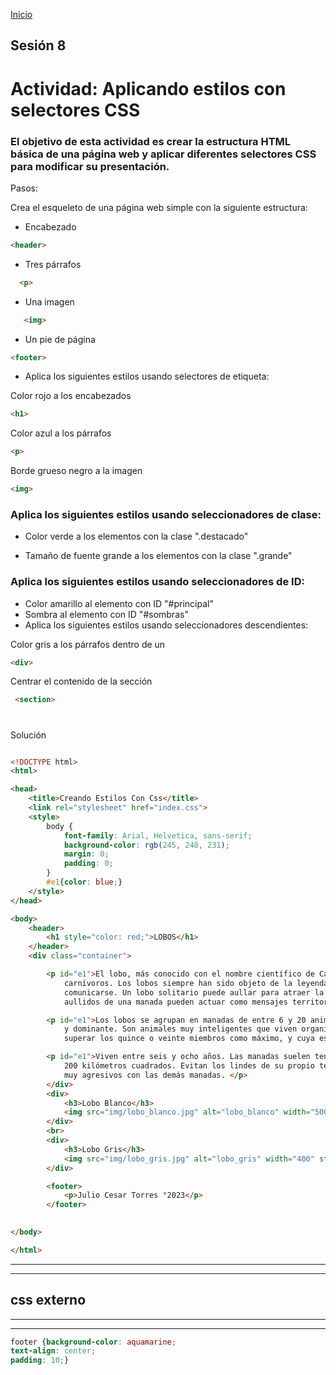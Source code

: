 <!-- No borrar o modificar -->
[Inicio](./index.md)

## Sesión 8 

# Actividad: Aplicando estilos con selectores CSS

### El objetivo de esta actividad es crear la estructura HTML básica de una página web y aplicar diferentes selectores CSS para modificar su presentación.

Pasos:

Crea el esqueleto de una página web simple con la siguiente estructura:

- Encabezado 
  
 ```html
 <header>
  ```

- Tres párrafos 
  
```html
  <p>
```

- Una imagen
   
```html
   <img>
  ```

- Un pie de página
   
```html
<footer>
```

- Aplica los siguientes estilos usando selectores de etiqueta:

Color rojo a los encabezados 

```html
<h1>
```
Color azul a los párrafos 

```html
<p>
```
Borde grueso negro a la imagen 

```html
<img>
```

### Aplica los siguientes estilos usando seleccionadores de clase:

- Color verde a los elementos con la clase ".destacado"
  
- Tamaño de fuente grande a los elementos con la clase ".grande"
  
### Aplica los siguientes estilos usando seleccionadores de ID:

- Color amarillo al elemento con ID "#principal"
- Sombra al elemento con ID "#sombras"
- Aplica los siguientes estilos usando seleccionadores descendientes:

Color gris a los párrafos dentro de un

```html
<div>
```
Centrar el contenido de la sección

```html
 <section>
```
<!-- Su documentación aquí -->
#
 Solución

```html

<!DOCTYPE html>
<html>

<head>
    <title>Creando Estilos Con Css</title>
    <link rel="stylesheet" href="index.css">
    <style>
        body {
            font-family: Arial, Helvetica, sans-serif;
            background-color: rgb(245, 248, 231);
            margin: 0;
            padding: 0;
        }
        #e1{color: blue;}
    </style>
</head>

<body>
    <header>
        <h1 style="color: red;">LOBOS</h1>
    </header>
    <div class="container">

        <p id="e1">El lobo, más conocido con el nombre científico de Canis Lupus es un mamífero placentario del orden de los
            carnívoros. Los lobos siempre han sido objeto de la leyenda debido a su aullido, el cual usan para
            comunicarse. Un lobo solitario puede aullar para atraer la atención de su manada del mismo modo que los
            aullidos de una manada pueden actuar como mensajes territoriales entre varias de ellas. </p> <br>

        <p id="e1">Los lobos se agrupan en manadas de entre 6 y 20 animales y generalmente dirigida por una pareja reproductora
            y dominante. Son animales muy inteligentes que viven organizados en manadas, que por lo general no suelen
            superar los quince o veinte miembros como máximo, y cuya estructura jerárquica está muy marcada. </p><br>

        <p id="e1">Viven entre seis y ocho años. Las manadas suelen tener un comportamiento territorial, cubriendo alrededor de
            200 kilómetros cuadrados. Evitan los lindes de su propio territorio para no tener encuentros en ocasiones
            muy agresivos con las demás manadas. </p>
        </div>
        <div>
            <h3>Lobo Blanco</h3>
            <img src="img/lobo_blanco.jpg" alt="lobo_blanco" width="500" style="border: 2px solid black;">
        </div>
        <br>
        <div>
            <h3>Lobo Gris</h3>
            <img src="img/lobo_gris.jpg" alt="lobo_gris" width="400" style="border: 2px solid black;">
        </div>

        <footer>
            <p>Julio Cesar Torres °2023</p>
        </footer>
       

</body>

</html>
```
________________
________________
## css externo

_________________
_________________

```css
footer {background-color: aquamarine;
text-align: center;
padding: 10;}

```



